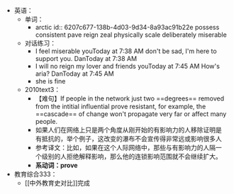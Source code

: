 - 英语：
	- 单词：
		- arctic
		  id:: 6207c677-138b-4d03-9d34-8a93ac91b22e
		  possess
		  consistent
		  pave
		  reign
		  zeal
		  physically
		  scale
		  deliberately
		  miserable
	- 对话练习：
		- I feel miserable
		  youToday at 7:38 AM
		  don't be sad, I'm here to support you.
		  DanToday at 7:38 AM
		- I will no reign my lover and friends
		  youToday at 7:45 AM
		  How's aria?
		  DanToday at 7:45 AM
		- she is fine
	- 2010text3：
		- 【难句】If people in the network just two ==degrees== removed from the intitial influential prove resistant, for example, the ==cascade== of change won't propagate very far or affect many people.
		- 如果人们在网络上只是两个角度从刚开始的有影响力的人移除证明是有抵抗的，举个例子，这改变的瀑布不会宣传得非常远或影响很多人
		- 参考译文：比如，如果在这个人际网络中，那些与有影响力的人隔一个级别的人拒绝解释影响，那么他的连锁影响范围就不会继续扩大。
		- **系动词：prove**
- 教育综合333：
	- [[中外教育史对比]]完成